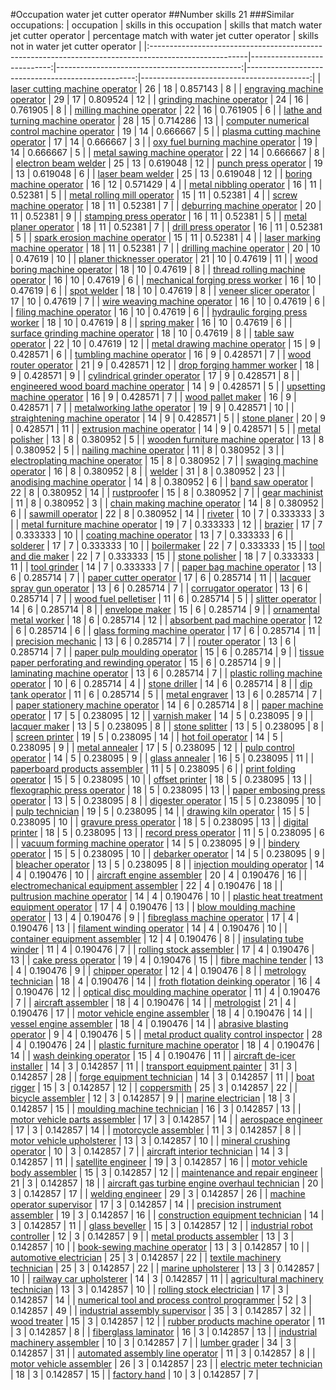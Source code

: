 #Occupation water jet cutter operator
##Number skills 21
###Similar occupations:
| occupation                                                                                            |   skills in this occupation |   skills that match water jet cutter operator |   percentage match with water jet cutter operator |   skills not in water jet cutter operator |
|:------------------------------------------------------------------------------------------------------|----------------------------:|----------------------------------------------:|--------------------------------------------------:|------------------------------------------:|
| [laser cutting machine operator](laser_cutting_machine_operator.md)                                   |                          26 |                                            18 |                                          0.857143 |                                         8 |
| [engraving machine operator](engraving_machine_operator.md)                                           |                          29 |                                            17 |                                          0.809524 |                                        12 |
| [grinding machine operator](grinding_machine_operator.md)                                             |                          24 |                                            16 |                                          0.761905 |                                         8 |
| [milling machine operator](milling_machine_operator.md)                                               |                          22 |                                            16 |                                          0.761905 |                                         6 |
| [lathe and turning machine operator](lathe_and_turning_machine_operator.md)                           |                          28 |                                            15 |                                          0.714286 |                                        13 |
| [computer numerical control machine operator](computer_numerical_control_machine_operator.md)         |                          19 |                                            14 |                                          0.666667 |                                         5 |
| [plasma cutting machine operator](plasma_cutting_machine_operator.md)                                 |                          17 |                                            14 |                                          0.666667 |                                         3 |
| [oxy fuel burning machine operator](oxy_fuel_burning_machine_operator.md)                             |                          19 |                                            14 |                                          0.666667 |                                         5 |
| [metal sawing machine operator](metal_sawing_machine_operator.md)                                     |                          22 |                                            14 |                                          0.666667 |                                         8 |
| [electron beam welder](electron_beam_welder.md)                                                       |                          25 |                                            13 |                                          0.619048 |                                        12 |
| [punch press operator](punch_press_operator.md)                                                       |                          19 |                                            13 |                                          0.619048 |                                         6 |
| [laser beam welder](laser_beam_welder.md)                                                             |                          25 |                                            13 |                                          0.619048 |                                        12 |
| [boring machine operator](boring_machine_operator.md)                                                 |                          16 |                                            12 |                                          0.571429 |                                         4 |
| [metal nibbling operator](metal_nibbling_operator.md)                                                 |                          16 |                                            11 |                                          0.52381  |                                         5 |
| [metal rolling mill operator](metal_rolling_mill_operator.md)                                         |                          15 |                                            11 |                                          0.52381  |                                         4 |
| [screw machine operator](screw_machine_operator.md)                                                   |                          18 |                                            11 |                                          0.52381  |                                         7 |
| [deburring machine operator](deburring_machine_operator.md)                                           |                          20 |                                            11 |                                          0.52381  |                                         9 |
| [stamping press operator](stamping_press_operator.md)                                                 |                          16 |                                            11 |                                          0.52381  |                                         5 |
| [metal planer operator](metal_planer_operator.md)                                                     |                          18 |                                            11 |                                          0.52381  |                                         7 |
| [drill press operator](drill_press_operator.md)                                                       |                          16 |                                            11 |                                          0.52381  |                                         5 |
| [spark erosion machine operator](spark_erosion_machine_operator.md)                                   |                          15 |                                            11 |                                          0.52381  |                                         4 |
| [laser marking machine operator](laser_marking_machine_operator.md)                                   |                          18 |                                            11 |                                          0.52381  |                                         7 |
| [drilling machine operator](drilling_machine_operator.md)                                             |                          20 |                                            10 |                                          0.47619  |                                        10 |
| [planer thicknesser operator](planer_thicknesser_operator.md)                                         |                          21 |                                            10 |                                          0.47619  |                                        11 |
| [wood boring machine operator](wood_boring_machine_operator.md)                                       |                          18 |                                            10 |                                          0.47619  |                                         8 |
| [thread rolling machine operator](thread_rolling_machine_operator.md)                                 |                          16 |                                            10 |                                          0.47619  |                                         6 |
| [mechanical forging press worker](mechanical_forging_press_worker.md)                                 |                          16 |                                            10 |                                          0.47619  |                                         6 |
| [spot welder](spot_welder.md)                                                                         |                          18 |                                            10 |                                          0.47619  |                                         8 |
| [veneer slicer operator](veneer_slicer_operator.md)                                                   |                          17 |                                            10 |                                          0.47619  |                                         7 |
| [wire weaving machine operator](wire_weaving_machine_operator.md)                                     |                          16 |                                            10 |                                          0.47619  |                                         6 |
| [filing machine operator](filing_machine_operator.md)                                                 |                          16 |                                            10 |                                          0.47619  |                                         6 |
| [hydraulic forging press worker](hydraulic_forging_press_worker.md)                                   |                          18 |                                            10 |                                          0.47619  |                                         8 |
| [spring maker](spring_maker.md)                                                                       |                          16 |                                            10 |                                          0.47619  |                                         6 |
| [surface grinding machine operator](surface_grinding_machine_operator.md)                             |                          18 |                                            10 |                                          0.47619  |                                         8 |
| [table saw operator](table_saw_operator.md)                                                           |                          22 |                                            10 |                                          0.47619  |                                        12 |
| [metal drawing machine operator](metal_drawing_machine_operator.md)                                   |                          15 |                                             9 |                                          0.428571 |                                         6 |
| [tumbling machine operator](tumbling_machine_operator.md)                                             |                          16 |                                             9 |                                          0.428571 |                                         7 |
| [wood router operator](wood_router_operator.md)                                                       |                          21 |                                             9 |                                          0.428571 |                                        12 |
| [drop forging hammer worker](drop_forging_hammer_worker.md)                                           |                          18 |                                             9 |                                          0.428571 |                                         9 |
| [cylindrical grinder operator](cylindrical_grinder_operator.md)                                       |                          17 |                                             9 |                                          0.428571 |                                         8 |
| [engineered wood board machine operator](engineered_wood_board_machine_operator.md)                   |                          14 |                                             9 |                                          0.428571 |                                         5 |
| [upsetting machine operator](upsetting_machine_operator.md)                                           |                          16 |                                             9 |                                          0.428571 |                                         7 |
| [wood pallet maker](wood_pallet_maker.md)                                                             |                          16 |                                             9 |                                          0.428571 |                                         7 |
| [metalworking lathe operator](metalworking_lathe_operator.md)                                         |                          19 |                                             9 |                                          0.428571 |                                        10 |
| [straightening machine operator](straightening_machine_operator.md)                                   |                          14 |                                             9 |                                          0.428571 |                                         5 |
| [stone planer](stone_planer.md)                                                                       |                          20 |                                             9 |                                          0.428571 |                                        11 |
| [extrusion machine operator](extrusion_machine_operator.md)                                           |                          14 |                                             9 |                                          0.428571 |                                         5 |
| [metal polisher](metal_polisher.md)                                                                   |                          13 |                                             8 |                                          0.380952 |                                         5 |
| [wooden furniture machine operator](wooden_furniture_machine_operator.md)                             |                          13 |                                             8 |                                          0.380952 |                                         5 |
| [nailing machine operator](nailing_machine_operator.md)                                               |                          11 |                                             8 |                                          0.380952 |                                         3 |
| [electroplating machine operator](electroplating_machine_operator.md)                                 |                          15 |                                             8 |                                          0.380952 |                                         7 |
| [swaging machine operator](swaging_machine_operator.md)                                               |                          16 |                                             8 |                                          0.380952 |                                         8 |
| [welder](welder.md)                                                                                   |                          31 |                                             8 |                                          0.380952 |                                        23 |
| [anodising machine operator](anodising_machine_operator.md)                                           |                          14 |                                             8 |                                          0.380952 |                                         6 |
| [band saw operator](band_saw_operator.md)                                                             |                          22 |                                             8 |                                          0.380952 |                                        14 |
| [rustproofer](rustproofer.md)                                                                         |                          15 |                                             8 |                                          0.380952 |                                         7 |
| [gear machinist](gear_machinist.md)                                                                   |                          11 |                                             8 |                                          0.380952 |                                         3 |
| [chain making machine operator](chain_making_machine_operator.md)                                     |                          14 |                                             8 |                                          0.380952 |                                         6 |
| [sawmill operator](sawmill_operator.md)                                                               |                          22 |                                             8 |                                          0.380952 |                                        14 |
| [riveter](riveter.md)                                                                                 |                          10 |                                             7 |                                          0.333333 |                                         3 |
| [metal furniture machine operator](metal_furniture_machine_operator.md)                               |                          19 |                                             7 |                                          0.333333 |                                        12 |
| [brazier](brazier.md)                                                                                 |                          17 |                                             7 |                                          0.333333 |                                        10 |
| [coating machine operator](coating_machine_operator.md)                                               |                          13 |                                             7 |                                          0.333333 |                                         6 |
| [solderer](solderer.md)                                                                               |                          17 |                                             7 |                                          0.333333 |                                        10 |
| [boilermaker](boilermaker.md)                                                                         |                          22 |                                             7 |                                          0.333333 |                                        15 |
| [tool and die maker](tool_and_die_maker.md)                                                           |                          22 |                                             7 |                                          0.333333 |                                        15 |
| [stone polisher](stone_polisher.md)                                                                   |                          18 |                                             7 |                                          0.333333 |                                        11 |
| [tool grinder](tool_grinder.md)                                                                       |                          14 |                                             7 |                                          0.333333 |                                         7 |
| [paper bag machine operator](paper_bag_machine_operator.md)                                           |                          13 |                                             6 |                                          0.285714 |                                         7 |
| [paper cutter operator](paper_cutter_operator.md)                                                     |                          17 |                                             6 |                                          0.285714 |                                        11 |
| [lacquer spray gun operator](lacquer_spray_gun_operator.md)                                           |                          13 |                                             6 |                                          0.285714 |                                         7 |
| [corrugator operator](corrugator_operator.md)                                                         |                          13 |                                             6 |                                          0.285714 |                                         7 |
| [wood fuel pelletiser](wood_fuel_pelletiser.md)                                                       |                          11 |                                             6 |                                          0.285714 |                                         5 |
| [slitter operator](slitter_operator.md)                                                               |                          14 |                                             6 |                                          0.285714 |                                         8 |
| [envelope maker](envelope_maker.md)                                                                   |                          15 |                                             6 |                                          0.285714 |                                         9 |
| [ornamental metal worker](ornamental_metal_worker.md)                                                 |                          18 |                                             6 |                                          0.285714 |                                        12 |
| [absorbent pad machine operator](absorbent_pad_machine_operator.md)                                   |                          12 |                                             6 |                                          0.285714 |                                         6 |
| [glass forming machine operator](glass_forming_machine_operator.md)                                   |                          17 |                                             6 |                                          0.285714 |                                        11 |
| [precision mechanic](precision_mechanic.md)                                                           |                          13 |                                             6 |                                          0.285714 |                                         7 |
| [router operator](router_operator.md)                                                                 |                          13 |                                             6 |                                          0.285714 |                                         7 |
| [paper pulp moulding operator](paper_pulp_moulding_operator.md)                                       |                          15 |                                             6 |                                          0.285714 |                                         9 |
| [tissue paper perforating and rewinding operator](tissue_paper_perforating_and_rewinding_operator.md) |                          15 |                                             6 |                                          0.285714 |                                         9 |
| [laminating machine operator](laminating_machine_operator.md)                                         |                          13 |                                             6 |                                          0.285714 |                                         7 |
| [plastic rolling machine operator](plastic_rolling_machine_operator.md)                               |                          10 |                                             6 |                                          0.285714 |                                         4 |
| [stone driller](stone_driller.md)                                                                     |                          14 |                                             6 |                                          0.285714 |                                         8 |
| [dip tank operator](dip_tank_operator.md)                                                             |                          11 |                                             6 |                                          0.285714 |                                         5 |
| [metal engraver](metal_engraver.md)                                                                   |                          13 |                                             6 |                                          0.285714 |                                         7 |
| [paper stationery machine operator](paper_stationery_machine_operator.md)                             |                          14 |                                             6 |                                          0.285714 |                                         8 |
| [paper machine operator](paper_machine_operator.md)                                                   |                          17 |                                             5 |                                          0.238095 |                                        12 |
| [varnish maker](varnish_maker.md)                                                                     |                          14 |                                             5 |                                          0.238095 |                                         9 |
| [lacquer maker](lacquer_maker.md)                                                                     |                          13 |                                             5 |                                          0.238095 |                                         8 |
| [stone splitter](stone_splitter.md)                                                                   |                          13 |                                             5 |                                          0.238095 |                                         8 |
| [screen printer](screen_printer.md)                                                                   |                          19 |                                             5 |                                          0.238095 |                                        14 |
| [hot foil operator](hot_foil_operator.md)                                                             |                          14 |                                             5 |                                          0.238095 |                                         9 |
| [metal annealer](metal_annealer.md)                                                                   |                          17 |                                             5 |                                          0.238095 |                                        12 |
| [pulp control operator](pulp_control_operator.md)                                                     |                          14 |                                             5 |                                          0.238095 |                                         9 |
| [glass annealer](glass_annealer.md)                                                                   |                          16 |                                             5 |                                          0.238095 |                                        11 |
| [paperboard products assembler](paperboard_products_assembler.md)                                     |                          11 |                                             5 |                                          0.238095 |                                         6 |
| [print folding operator](print_folding_operator.md)                                                   |                          15 |                                             5 |                                          0.238095 |                                        10 |
| [offset printer](offset_printer.md)                                                                   |                          18 |                                             5 |                                          0.238095 |                                        13 |
| [flexographic press operator](flexographic_press_operator.md)                                         |                          18 |                                             5 |                                          0.238095 |                                        13 |
| [paper embosing press operator](paper_embosing_press_operator.md)                                     |                          13 |                                             5 |                                          0.238095 |                                         8 |
| [digester operator](digester_operator.md)                                                             |                          15 |                                             5 |                                          0.238095 |                                        10 |
| [pulp technician](pulp_technician.md)                                                                 |                          19 |                                             5 |                                          0.238095 |                                        14 |
| [drawing kiln operator](drawing_kiln_operator.md)                                                     |                          15 |                                             5 |                                          0.238095 |                                        10 |
| [gravure press operator](gravure_press_operator.md)                                                   |                          18 |                                             5 |                                          0.238095 |                                        13 |
| [digital printer](digital_printer.md)                                                                 |                          18 |                                             5 |                                          0.238095 |                                        13 |
| [record press operator](record_press_operator.md)                                                     |                          11 |                                             5 |                                          0.238095 |                                         6 |
| [vacuum forming machine operator](vacuum_forming_machine_operator.md)                                 |                          14 |                                             5 |                                          0.238095 |                                         9 |
| [bindery operator](bindery_operator.md)                                                               |                          15 |                                             5 |                                          0.238095 |                                        10 |
| [debarker operator](debarker_operator.md)                                                             |                          14 |                                             5 |                                          0.238095 |                                         9 |
| [bleacher operator](bleacher_operator.md)                                                             |                          13 |                                             5 |                                          0.238095 |                                         8 |
| [injection moulding operator](injection_moulding_operator.md)                                         |                          14 |                                             4 |                                          0.190476 |                                        10 |
| [aircraft engine assembler](aircraft_engine_assembler.md)                                             |                          20 |                                             4 |                                          0.190476 |                                        16 |
| [electromechanical equipment assembler](electromechanical_equipment_assembler.md)                     |                          22 |                                             4 |                                          0.190476 |                                        18 |
| [pultrusion machine operator](pultrusion_machine_operator.md)                                         |                          14 |                                             4 |                                          0.190476 |                                        10 |
| [plastic heat treatment equipment operator](plastic_heat_treatment_equipment_operator.md)             |                          17 |                                             4 |                                          0.190476 |                                        13 |
| [blow moulding machine operator](blow_moulding_machine_operator.md)                                   |                          13 |                                             4 |                                          0.190476 |                                         9 |
| [fibreglass machine operator](fibreglass_machine_operator.md)                                         |                          17 |                                             4 |                                          0.190476 |                                        13 |
| [filament winding operator](filament_winding_operator.md)                                             |                          14 |                                             4 |                                          0.190476 |                                        10 |
| [container equipment assembler](container_equipment_assembler.md)                                     |                          12 |                                             4 |                                          0.190476 |                                         8 |
| [insulating tube winder](insulating_tube_winder.md)                                                   |                          11 |                                             4 |                                          0.190476 |                                         7 |
| [rolling stock assembler](rolling_stock_assembler.md)                                                 |                          17 |                                             4 |                                          0.190476 |                                        13 |
| [cake press operator](cake_press_operator.md)                                                         |                          19 |                                             4 |                                          0.190476 |                                        15 |
| [fibre machine tender](fibre_machine_tender.md)                                                       |                          13 |                                             4 |                                          0.190476 |                                         9 |
| [chipper operator](chipper_operator.md)                                                               |                          12 |                                             4 |                                          0.190476 |                                         8 |
| [metrology technician](metrology_technician.md)                                                       |                          18 |                                             4 |                                          0.190476 |                                        14 |
| [froth flotation deinking operator](froth_flotation_deinking_operator.md)                             |                          16 |                                             4 |                                          0.190476 |                                        12 |
| [optical disc moulding machine operator](optical_disc_moulding_machine_operator.md)                   |                          11 |                                             4 |                                          0.190476 |                                         7 |
| [aircraft assembler](aircraft_assembler.md)                                                           |                          18 |                                             4 |                                          0.190476 |                                        14 |
| [metrologist](metrologist.md)                                                                         |                          21 |                                             4 |                                          0.190476 |                                        17 |
| [motor vehicle engine assembler](motor_vehicle_engine_assembler.md)                                   |                          18 |                                             4 |                                          0.190476 |                                        14 |
| [vessel engine assembler](vessel_engine_assembler.md)                                                 |                          18 |                                             4 |                                          0.190476 |                                        14 |
| [abrasive blasting operator](abrasive_blasting_operator.md)                                           |                           9 |                                             4 |                                          0.190476 |                                         5 |
| [metal product quality control inspector](metal_product_quality_control_inspector.md)                 |                          28 |                                             4 |                                          0.190476 |                                        24 |
| [plastic furniture machine operator](plastic_furniture_machine_operator.md)                           |                          18 |                                             4 |                                          0.190476 |                                        14 |
| [wash deinking operator](wash_deinking_operator.md)                                                   |                          15 |                                             4 |                                          0.190476 |                                        11 |
| [aircraft de-icer installer](aircraft_de-icer_installer.md)                                           |                          14 |                                             3 |                                          0.142857 |                                        11 |
| [transport equipment painter](transport_equipment_painter.md)                                         |                          31 |                                             3 |                                          0.142857 |                                        28 |
| [forge equipment technician](forge_equipment_technician.md)                                           |                          14 |                                             3 |                                          0.142857 |                                        11 |
| [boat rigger](boat_rigger.md)                                                                         |                          15 |                                             3 |                                          0.142857 |                                        12 |
| [coppersmith](coppersmith.md)                                                                         |                          25 |                                             3 |                                          0.142857 |                                        22 |
| [bicycle assembler](bicycle_assembler.md)                                                             |                          12 |                                             3 |                                          0.142857 |                                         9 |
| [marine electrician](marine_electrician.md)                                                           |                          18 |                                             3 |                                          0.142857 |                                        15 |
| [moulding machine technician](moulding_machine_technician.md)                                         |                          16 |                                             3 |                                          0.142857 |                                        13 |
| [motor vehicle parts assembler](motor_vehicle_parts_assembler.md)                                     |                          17 |                                             3 |                                          0.142857 |                                        14 |
| [aerospace engineer](aerospace_engineer.md)                                                           |                          17 |                                             3 |                                          0.142857 |                                        14 |
| [motorcycle assembler](motorcycle_assembler.md)                                                       |                          11 |                                             3 |                                          0.142857 |                                         8 |
| [motor vehicle upholsterer](motor_vehicle_upholsterer.md)                                             |                          13 |                                             3 |                                          0.142857 |                                        10 |
| [mineral crushing operator](mineral_crushing_operator.md)                                             |                          10 |                                             3 |                                          0.142857 |                                         7 |
| [aircraft interior technician](aircraft_interior_technician.md)                                       |                          14 |                                             3 |                                          0.142857 |                                        11 |
| [satellite engineer](satellite_engineer.md)                                                           |                          19 |                                             3 |                                          0.142857 |                                        16 |
| [motor vehicle body assembler](motor_vehicle_body_assembler.md)                                       |                          15 |                                             3 |                                          0.142857 |                                        12 |
| [maintenance and repair engineer](maintenance_and_repair_engineer.md)                                 |                          21 |                                             3 |                                          0.142857 |                                        18 |
| [aircraft gas turbine engine overhaul technician](aircraft_gas_turbine_engine_overhaul_technician.md) |                          20 |                                             3 |                                          0.142857 |                                        17 |
| [welding engineer](welding_engineer.md)                                                               |                          29 |                                             3 |                                          0.142857 |                                        26 |
| [machine operator supervisor](machine_operator_supervisor.md)                                         |                          17 |                                             3 |                                          0.142857 |                                        14 |
| [precision instrument assembler](precision_instrument_assembler.md)                                   |                          19 |                                             3 |                                          0.142857 |                                        16 |
| [construction equipment technician](construction_equipment_technician.md)                             |                          14 |                                             3 |                                          0.142857 |                                        11 |
| [glass beveller](glass_beveller.md)                                                                   |                          15 |                                             3 |                                          0.142857 |                                        12 |
| [industrial robot controller](industrial_robot_controller.md)                                         |                          12 |                                             3 |                                          0.142857 |                                         9 |
| [metal products assembler](metal_products_assembler.md)                                               |                          13 |                                             3 |                                          0.142857 |                                        10 |
| [book-sewing machine operator](book-sewing_machine_operator.md)                                       |                          13 |                                             3 |                                          0.142857 |                                        10 |
| [automotive electrician](automotive_electrician.md)                                                   |                          25 |                                             3 |                                          0.142857 |                                        22 |
| [textile machinery technician](textile_machinery_technician.md)                                       |                          25 |                                             3 |                                          0.142857 |                                        22 |
| [marine upholsterer](marine_upholsterer.md)                                                           |                          13 |                                             3 |                                          0.142857 |                                        10 |
| [railway car upholsterer](railway_car_upholsterer.md)                                                 |                          14 |                                             3 |                                          0.142857 |                                        11 |
| [agricultural machinery technician](agricultural_machinery_technician.md)                             |                          13 |                                             3 |                                          0.142857 |                                        10 |
| [rolling stock electrician](rolling_stock_electrician.md)                                             |                          17 |                                             3 |                                          0.142857 |                                        14 |
| [numerical tool and process control programmer](numerical_tool_and_process_control_programmer.md)     |                          52 |                                             3 |                                          0.142857 |                                        49 |
| [industrial assembly supervisor](industrial_assembly_supervisor.md)                                   |                          35 |                                             3 |                                          0.142857 |                                        32 |
| [wood treater](wood_treater.md)                                                                       |                          15 |                                             3 |                                          0.142857 |                                        12 |
| [rubber products machine operator](rubber_products_machine_operator.md)                               |                          11 |                                             3 |                                          0.142857 |                                         8 |
| [fiberglass laminator](fiberglass_laminator.md)                                                       |                          16 |                                             3 |                                          0.142857 |                                        13 |
| [industrial machinery assembler](industrial_machinery_assembler.md)                                   |                          10 |                                             3 |                                          0.142857 |                                         7 |
| [lumber grader](lumber_grader.md)                                                                     |                          34 |                                             3 |                                          0.142857 |                                        31 |
| [automated assembly line operator](automated_assembly_line_operator.md)                               |                          11 |                                             3 |                                          0.142857 |                                         8 |
| [motor vehicle assembler](motor_vehicle_assembler.md)                                                 |                          26 |                                             3 |                                          0.142857 |                                        23 |
| [electric meter technician](electric_meter_technician.md)                                             |                          18 |                                             3 |                                          0.142857 |                                        15 |
| [factory hand](factory_hand.md)                                                                       |                          10 |                                             3 |                                          0.142857 |                                         7 |
